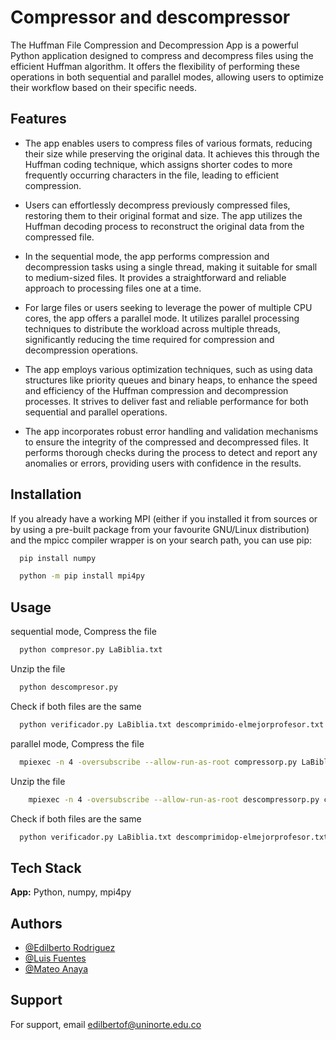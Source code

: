 
# Compressor and descompressor

The Huffman File Compression and Decompression App is a powerful Python application designed to compress and decompress files using the efficient Huffman algorithm. It offers the flexibility of performing these operations in both sequential and parallel modes, allowing users to optimize their workflow based on their specific needs.


## Features

- The app enables users to compress files of various formats, reducing their size while preserving the original data. It achieves this through the Huffman coding technique, which assigns shorter codes to more frequently occurring characters in the file, leading to efficient compression.

- Users can effortlessly decompress previously compressed files, restoring them to their original format and size. The app utilizes the Huffman decoding process to reconstruct the original data from the compressed file.

- In the sequential mode, the app performs compression and decompression tasks using a single thread, making it suitable for small to medium-sized files. It provides a straightforward and reliable approach to processing files one at a time.

- For large files or users seeking to leverage the power of multiple CPU cores, the app offers a parallel mode. It utilizes parallel processing techniques to distribute the workload across multiple threads, significantly reducing the time required for compression and decompression operations.

- The app employs various optimization techniques, such as using data structures like priority queues and binary heaps, to enhance the speed and efficiency of the Huffman compression and decompression processes. It strives to deliver fast and reliable performance for both sequential and parallel operations.

- The app incorporates robust error handling and validation mechanisms to ensure the integrity of the compressed and decompressed files. It performs thorough checks during the process to detect and report any anomalies or errors, providing users with confidence in the results.



## Installation

If you already have a working MPI (either if you installed it from sources or by using a pre-built package from your favourite GNU/Linux distribution) and the mpicc compiler wrapper is on your search path, you can use pip:

```bash
  pip install numpy
```

```bash
  python -m pip install mpi4py
```
## Usage

sequential mode, Compress the file

```bash
  python compresor.py LaBiblia.txt
```
Unzip the file

```bash
  python descompresor.py
```
Check if both files are the same

```bash
  python verificador.py LaBiblia.txt descomprimido-elmejorprofesor.txt 
```
parallel mode, Compress the file

```bash
  mpiexec -n 4 -oversubscribe --allow-run-as-root compressorp.py LaBiblia.txt
```


Unzip the file

```bash
    mpiexec -n 4 -oversubscribe --allow-run-as-root descompressorp.py comrprimido.elmejorprofesor
```

Check if both files are the same

```bash
  python verificador.py LaBiblia.txt descomprimidop-elmejorprofesor.txt 
```
## Tech Stack

**App:** Python, numpy, mpi4py

## Authors

- [@Edilberto Rodriguez](https://github.com/Edimar-star)
- [@Luis Fuentes](https://github.com/luisda190519)
- [@Mateo Anaya](https://github.com/MT1120)


## Support

For support, email edilbertof@uninorte.edu.co

